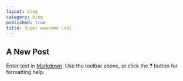 ```yaml
---
layout: blog
category: blog
published: true
title: Super awesome cool
---
```


## A New Post

Enter text in [Markdown](http://daringfireball.net/projects/markdown/). Use the toolbar above, or click the **?** button for formatting help.